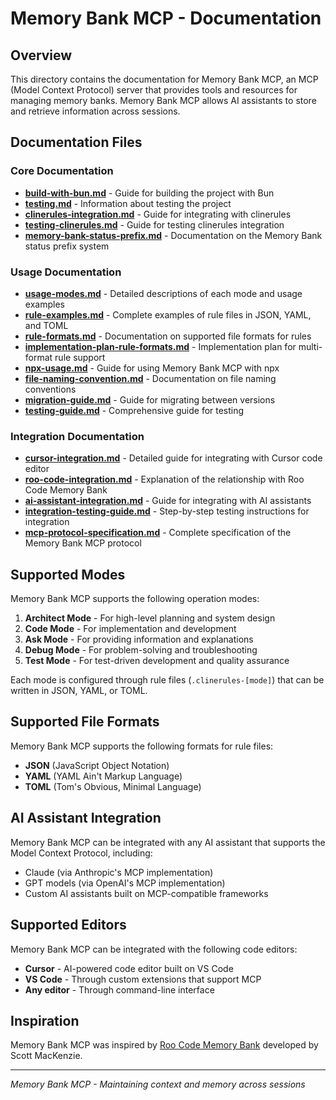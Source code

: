 # Memory Bank MCP - Documentation

## Overview

This directory contains the documentation for Memory Bank MCP, an MCP (Model Context Protocol) server that provides tools and resources for managing memory banks. Memory Bank MCP allows AI assistants to store and retrieve information across sessions.

## Documentation Files

### Core Documentation

- [**build-with-bun.md**](./build-with-bun.md) - Guide for building the project with Bun
- [**testing.md**](./testing.md) - Information about testing the project
- [**clinerules-integration.md**](./clinerules-integration.md) - Guide for integrating with clinerules
- [**testing-clinerules.md**](./testing-clinerules.md) - Guide for testing clinerules integration
- [**memory-bank-status-prefix.md**](./memory-bank-status-prefix.md) - Documentation on the Memory Bank status prefix system

### Usage Documentation

- [**usage-modes.md**](./usage-modes.md) - Detailed descriptions of each mode and usage examples
- [**rule-examples.md**](./rule-examples.md) - Complete examples of rule files in JSON, YAML, and TOML
- [**rule-formats.md**](./rule-formats.md) - Documentation on supported file formats for rules
- [**implementation-plan-rule-formats.md**](./implementation-plan-rule-formats.md) - Implementation plan for multi-format rule support
- [**npx-usage.md**](./npx-usage.md) - Guide for using Memory Bank MCP with npx
- [**file-naming-convention.md**](./file-naming-convention.md) - Documentation on file naming conventions
- [**migration-guide.md**](./migration-guide.md) - Guide for migrating between versions
- [**testing-guide.md**](./testing-guide.md) - Comprehensive guide for testing

### Integration Documentation

- [**cursor-integration.md**](./cursor-integration.md) - Detailed guide for integrating with Cursor code editor
- [**roo-code-integration.md**](./roo-code-integration.md) - Explanation of the relationship with Roo Code Memory Bank
- [**ai-assistant-integration.md**](./ai-assistant-integration.md) - Guide for integrating with AI assistants
- [**integration-testing-guide.md**](./integration-testing-guide.md) - Step-by-step testing instructions for integration
- [**mcp-protocol-specification.md**](./mcp-protocol-specification.md) - Complete specification of the Memory Bank MCP protocol

## Supported Modes

Memory Bank MCP supports the following operation modes:

1. **Architect Mode** - For high-level planning and system design
2. **Code Mode** - For implementation and development
3. **Ask Mode** - For providing information and explanations
4. **Debug Mode** - For problem-solving and troubleshooting
5. **Test Mode** - For test-driven development and quality assurance

Each mode is configured through rule files (`.clinerules-[mode]`) that can be written in JSON, YAML, or TOML.

## Supported File Formats

Memory Bank MCP supports the following formats for rule files:

- **JSON** (JavaScript Object Notation)
- **YAML** (YAML Ain't Markup Language)
- **TOML** (Tom's Obvious, Minimal Language)

## AI Assistant Integration

Memory Bank MCP can be integrated with any AI assistant that supports the Model Context Protocol, including:

- Claude (via Anthropic's MCP implementation)
- GPT models (via OpenAI's MCP implementation)
- Custom AI assistants built on MCP-compatible frameworks

## Supported Editors

Memory Bank MCP can be integrated with the following code editors:

- **Cursor** - AI-powered code editor built on VS Code
- **VS Code** - Through custom extensions that support MCP
- **Any editor** - Through command-line interface

## Inspiration

Memory Bank MCP was inspired by [Roo Code Memory Bank](https://github.com/GreatScottyMac/roo-code-memory-bank) developed by Scott MacKenzie.

---

_Memory Bank MCP - Maintaining context and memory across sessions_

